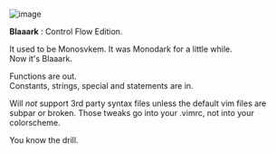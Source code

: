 ![image](https://i.imgur.com/KrcPPxF.png)

**Blaaark** : Control Flow Edition.

It used to be Monosvkem. 
It was Monodark for a little while.  
Now it's Blaaark.

Functions are out.  
Constants, strings, special and statements are in.

Will *not* support 3rd party syntax files unless the default vim files
are subpar or broken. Those tweaks go into your .vimrc, not into your
colorscheme.  

You know the drill.

